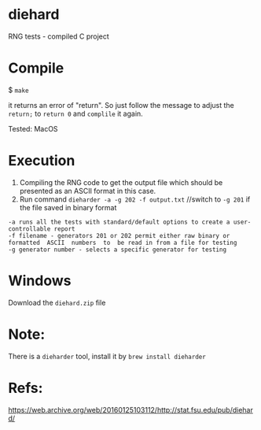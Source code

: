 # diehard
RNG tests - compiled C project

# Compile

$ `make`

it returns an error of "return". So just follow the message to adjust the `return;` to `return 0` and `complile` it again.

Tested: MacOS

# Execution

1. Compiling the RNG code to get the output file which should be presented as an ASCII format in this case.
2. Run command 
`dieharder -a -g 202 -f output.txt` //switch to `-g 201` if the file saved in binary format
```
-a runs all the tests with standard/default options to create a user-controllable report
-f filename - generators 201 or 202 permit either raw binary or formatted  ASCII  numbers  to  be read in from a file for testing
-g generator number - selects a specific generator for testing
```

# Windows

Download the `diehard.zip` file

# Note:

There is a `dieharder` tool, install it by `brew install dieharder`

# Refs:

https://web.archive.org/web/20160125103112/http://stat.fsu.edu/pub/diehard/
